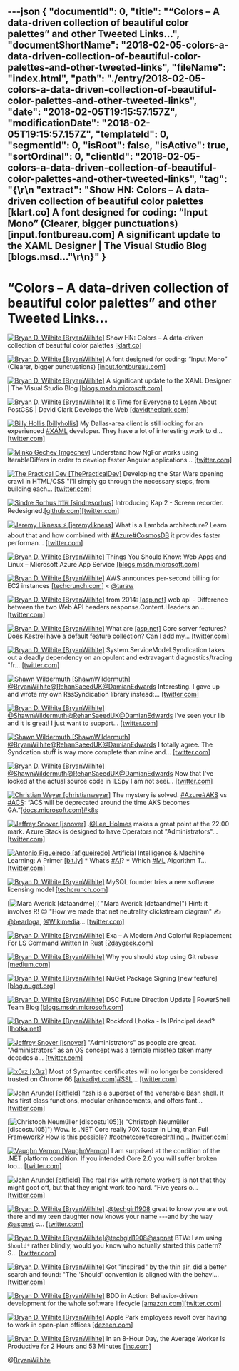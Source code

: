 ---json
{
  "documentId": 0,
  "title": "“Colors – A data-driven collection of beautiful color palettes” and other Tweeted Links…",
  "documentShortName": "2018-02-05-colors-a-data-driven-collection-of-beautiful-color-palettes-and-other-tweeted-links",
  "fileName": "index.html",
  "path": "./entry/2018-02-05-colors-a-data-driven-collection-of-beautiful-color-palettes-and-other-tweeted-links",
  "date": "2018-02-05T19:15:57.157Z",
  "modificationDate": "2018-02-05T19:15:57.157Z",
  "templateId": 0,
  "segmentId": 0,
  "isRoot": false,
  "isActive": true,
  "sortOrdinal": 0,
  "clientId": "2018-02-05-colors-a-data-driven-collection-of-beautiful-color-palettes-and-other-tweeted-links",
  "tag": "{\r\n  \"extract\": \"Show HN: Colors – A data-driven collection of beautiful color palettes [klart.co] A font designed for coding: “Input Mono” (Clearer, bigger punctuations) [input.fontbureau.com] A significant update to the XAML Designer | The Visual Studio Blog [blogs.msd...\"\r\n}"
}
---

# “Colors – A data-driven collection of beautiful color palettes” and other Tweeted Links…

[<img alt="Bryan D. Wilhite [BryanWilhite]" src="https://songhay.blob.core.windows.net/shared-social-twitter/BryanWilhite.jpeg">](http://songhayblog.azurewebsites.net/ "Bryan D. Wilhite [BryanWilhite]") Show HN: Colors – A data-driven collection of beautiful color palettes [[klart.co]](https://klart.co/colors)

[<img alt="Bryan D. Wilhite [BryanWilhite]" src="https://songhay.blob.core.windows.net/shared-social-twitter/BryanWilhite.jpeg">](http://songhayblog.azurewebsites.net/ "Bryan D. Wilhite [BryanWilhite]") A font designed for coding: “Input Mono” (Clearer, bigger punctuations) [[input.fontbureau.com]](http://input.fontbureau.com/info/)

[<img alt="Bryan D. Wilhite [BryanWilhite]" src="https://songhay.blob.core.windows.net/shared-social-twitter/BryanWilhite.jpeg">](http://songhayblog.azurewebsites.net/ "Bryan D. Wilhite [BryanWilhite]") A significant update to the XAML Designer | The Visual Studio Blog [[blogs.msdn.microsoft.com]](https://blogs.msdn.microsoft.com/visualstudio/2017/09/11/a-significant-update-to-the-xaml-designer/)

[<img alt="Bryan D. Wilhite [BryanWilhite]" src="https://songhay.blob.core.windows.net/shared-social-twitter/BryanWilhite.jpeg">](http://songhayblog.azurewebsites.net/ "Bryan D. Wilhite [BryanWilhite]") It's Time for Everyone to Learn About PostCSS | David Clark Develops the Web [[davidtheclark.com]](http://davidtheclark.com/its-time-for-everyone-to-learn-about-postcss/)

[<img alt="Billy Hollis [billyhollis]" src="https://songhay.blob.core.windows.net/shared-social-twitter/billyhollis.jpg">](http://billyhollis.me/ "Billy Hollis [billyhollis]") My Dallas-area client is still looking for an experienced [#XAML](http://twitter.com/search?q=%23XAML) developer. They have a lot of interesting work to d… [[twitter.com]](https://twitter.com/i/web/status/959545333519929344)

[<img alt="Minko Gechev [mgechev]" src="https://songhay.blob.core.windows.net/shared-social-twitter/mgechev.jpg">](https://github.com/mgechev "Minko Gechev [mgechev]") Understand how NgFor works using IterableDiffers in order to develop faster Angular applications… [[twitter.com]](https://twitter.com/i/web/status/959279910429732864)

[<img alt="The Practical Dev [ThePracticalDev]" src="https://songhay.blob.core.windows.net/shared-social-twitter/ThePracticalDev.jpg">](http://dev.to/ "The Practical Dev [ThePracticalDev]") Developing the Star Wars opening crawl in HTML/CSS "I'll simply go through the necessary steps, from building each… [[twitter.com]](https://twitter.com/i/web/status/959154935546990593)

[<img alt="Sindre Sorhus 🇹🇭 [sindresorhus]" src="https://songhay.blob.core.windows.net/shared-social-twitter/sindresorhus.jpg">](https://sindresorhus.com/ "Sindre Sorhus 🇹🇭 [sindresorhus]") Introducing Kap 2 - Screen recorder. Redesigned.[[github.com]](https://github.com/wulkano/kap/releases/tag/v2.0.0)[[twitter.com]](https://twitter.com/sindresorhus/status/959114595490148353/photo/1)

[<img alt="Jeremy Likness ⚡️ [jeremylikness]" src="https://songhay.blob.core.windows.net/shared-social-twitter/jeremylikness.jpg">](https://blog.jeremylikness.com/ "Jeremy Likness ⚡️ [jeremylikness]") What is a Lambda architecture? Learn about that and how combined with [#Azure](http://twitter.com/search?q=%23Azure)[#CosmosDB](http://twitter.com/search?q=%23CosmosDB) it provides faster performan… [[twitter.com]](https://twitter.com/i/web/status/959139392777605121)

[<img alt="Bryan D. Wilhite [BryanWilhite]" src="https://songhay.blob.core.windows.net/shared-social-twitter/BryanWilhite.jpeg">](http://songhayblog.azurewebsites.net/ "Bryan D. Wilhite [BryanWilhite]") Things You Should Know: Web Apps and Linux – Microsoft Azure App Service [[blogs.msdn.microsoft.com]](https://blogs.msdn.microsoft.com/waws/2017/09/08/things-you-should-know-web-apps-and-linux/)

[<img alt="Bryan D. Wilhite [BryanWilhite]" src="https://songhay.blob.core.windows.net/shared-social-twitter/BryanWilhite.jpeg">](http://songhayblog.azurewebsites.net/ "Bryan D. Wilhite [BryanWilhite]") AWS announces per-second billing for EC2 instances [[techcrunch.com]](https://techcrunch.com/2017/09/18/aws-announces-per-second-billing-for-ec2-instances/) « [@taraw](http://twitter.com/taraw)

[<img alt="Bryan D. Wilhite [BryanWilhite]" src="https://songhay.blob.core.windows.net/shared-social-twitter/BryanWilhite.jpeg">](http://songhayblog.azurewebsites.net/ "Bryan D. Wilhite [BryanWilhite]") from 2014: [[asp.net]](http://asp.net) web api - Difference between the two Web API headers response.Content.Headers an… [[twitter.com]](https://twitter.com/i/web/status/954458545776447489)

[<img alt="Bryan D. Wilhite [BryanWilhite]" src="https://songhay.blob.core.windows.net/shared-social-twitter/BryanWilhite.jpeg">](http://songhayblog.azurewebsites.net/ "Bryan D. Wilhite [BryanWilhite]") What are [[asp.net]](http://ASP.NET) Core server features? Does Kestrel have a default feature collection? Can I add my… [[twitter.com]](https://twitter.com/i/web/status/954447936921858049)

[<img alt="Bryan D. Wilhite [BryanWilhite]" src="https://songhay.blob.core.windows.net/shared-social-twitter/BryanWilhite.jpeg">](http://songhayblog.azurewebsites.net/ "Bryan D. Wilhite [BryanWilhite]") System.ServiceModel.Syndication takes out a deadly dependency on an opulent and extravagant diagnostics/tracing "fr… [[twitter.com]](https://twitter.com/i/web/status/954080934772404224)

[<img alt="Shawn Wildermuth [ShawnWildermuth]" src="https://songhay.blob.core.windows.net/shared-social-twitter/ShawnWildermuth.jpg">](http://wildermuth.com/ "Shawn Wildermuth [ShawnWildermuth]")[@BryanWilhite](http://twitter.com/BryanWilhite)[@RehanSaeedUK](http://twitter.com/RehanSaeedUK)[@DamianEdwards](http://twitter.com/DamianEdwards) Interesting. I gave up and wrote my own RssSyndication library instead:… [[twitter.com]](https://twitter.com/i/web/status/954109061359955968)

[<img alt="Bryan D. Wilhite [BryanWilhite]" src="https://songhay.blob.core.windows.net/shared-social-twitter/BryanWilhite.jpeg">](http://songhayblog.azurewebsites.net/ "Bryan D. Wilhite [BryanWilhite]")[@ShawnWildermuth](http://twitter.com/ShawnWildermuth)[@RehanSaeedUK](http://twitter.com/RehanSaeedUK)[@DamianEdwards](http://twitter.com/DamianEdwards) I've seen your lib and it is great! I just want to support… [[twitter.com]](https://twitter.com/i/web/status/954116193484390400)

[<img alt="Shawn Wildermuth [ShawnWildermuth]" src="https://songhay.blob.core.windows.net/shared-social-twitter/ShawnWildermuth.jpg">](http://wildermuth.com/ "Shawn Wildermuth [ShawnWildermuth]")[@BryanWilhite](http://twitter.com/BryanWilhite)[@RehanSaeedUK](http://twitter.com/RehanSaeedUK)[@DamianEdwards](http://twitter.com/DamianEdwards) I totally agree. The Syndcation stuff is way more complete than mine and… [[twitter.com]](https://twitter.com/i/web/status/954116981019602944)

[<img alt="Bryan D. Wilhite [BryanWilhite]" src="https://songhay.blob.core.windows.net/shared-social-twitter/BryanWilhite.jpeg">](http://songhayblog.azurewebsites.net/ "Bryan D. Wilhite [BryanWilhite]")[@ShawnWildermuth](http://twitter.com/ShawnWildermuth)[@RehanSaeedUK](http://twitter.com/RehanSaeedUK)[@DamianEdwards](http://twitter.com/DamianEdwards) Now that I've looked at the actual source code in ILSpy I am not seei… [[twitter.com]](https://twitter.com/i/web/status/954127064277204992)

[<img alt="Christian Weyer [christianweyer]" src="https://songhay.blob.core.windows.net/shared-social-twitter/christianweyer.jpg">](http://about.me/christianweyer "Christian Weyer [christianweyer]") The mystery is solved. [#Azure](http://twitter.com/search?q=%23Azure)[#AKS](http://twitter.com/search?q=%23AKS) vs [#ACS](http://twitter.com/search?q=%23ACS): “ACS will be deprecated around the time AKS becomes GA.”[[docs.microsoft.com]](https://docs.microsoft.com/en-us/azure/aks/faq#when-will-acs-be-deprecated)[#k8s](http://twitter.com/search?q=%23k8s)

[<img alt="Jeffrey Snover [jsnover]" src="https://songhay.blob.core.windows.net/shared-social-twitter/jsnover.jpg">](http://jsnover.com/ "Jeffrey Snover [jsnover]") .[@Lee_Holmes](http://twitter.com/Lee_Holmes) makes a great point at the 22:00 mark. Azure Stack is designed to have Operators not "Administrators"… [[twitter.com]](https://twitter.com/i/web/status/959812671175516160)

[<img alt="Antonio Figueiredo [afigueiredo]" src="https://songhay.blob.core.windows.net/shared-social-twitter/afigueiredo.jpg">](http://www.linkedin.com/in/afigueiredo "Antonio Figueiredo [afigueiredo]") Artificial Intelligence & Machine Learning: A Primer [[bit.ly]](http://bit.ly/AIantonio) * What’s [#AI](http://twitter.com/search?q=%23AI)? * Which [#ML](http://twitter.com/search?q=%23ML) Algorithm T… [[twitter.com]](https://twitter.com/i/web/status/953268750467391495)

[<img alt="Bryan D. Wilhite [BryanWilhite]" src="https://songhay.blob.core.windows.net/shared-social-twitter/BryanWilhite.jpeg">](http://songhayblog.azurewebsites.net/ "Bryan D. Wilhite [BryanWilhite]") MySQL founder tries a new software licensing model [[techcrunch.com]](https://techcrunch.com/2016/08/19/mysql-founder-tries-a-new-software-licensing-model/?m=1)

[<img alt="Mara Averick [dataandme]" src="https://songhay.blob.core.windows.net/shared-social-twitter/dataandme.jpg">]( "Mara Averick [dataandme]") Hint: it involves R! 😉 "How we made that net neutrality clickstream diagram" ✍️ [@bearloga](http://twitter.com/bearloga), [@Wikimedia](http://twitter.com/Wikimedia)… [[twitter.com]](https://twitter.com/i/web/status/954413705420304387)

[<img alt="Bryan D. Wilhite [BryanWilhite]" src="https://songhay.blob.core.windows.net/shared-social-twitter/BryanWilhite.jpeg">](http://songhayblog.azurewebsites.net/ "Bryan D. Wilhite [BryanWilhite]") Exa – A Modern And Colorful Replacement For LS Command Written In Rust [[2daygeek.com]](http://www.2daygeek.com/exa-a-modern-replacement-for-ls-command-linux/)

[<img alt="Bryan D. Wilhite [BryanWilhite]" src="https://songhay.blob.core.windows.net/shared-social-twitter/BryanWilhite.jpeg">](http://songhayblog.azurewebsites.net/ "Bryan D. Wilhite [BryanWilhite]") Why you should stop using Git rebase [[medium.com]](https://medium.com/@fredrikmorken/why-you-should-stop-using-git-rebase-5552bee4fed1)

[<img alt="Bryan D. Wilhite [BryanWilhite]" src="https://songhay.blob.core.windows.net/shared-social-twitter/BryanWilhite.jpeg">](http://songhayblog.azurewebsites.net/ "Bryan D. Wilhite [BryanWilhite]") NuGet Package Signing [new feature] [[blog.nuget.org]](https://blog.nuget.org/20170914/NuGet-Package-Signing.html)

[<img alt="Bryan D. Wilhite [BryanWilhite]" src="https://songhay.blob.core.windows.net/shared-social-twitter/BryanWilhite.jpeg">](http://songhayblog.azurewebsites.net/ "Bryan D. Wilhite [BryanWilhite]") DSC Future Direction Update | PowerShell Team Blog [[blogs.msdn.microsoft.com]](https://blogs.msdn.microsoft.com/powershell/2017/09/12/dsc-future-direction-update/)

[<img alt="Bryan D. Wilhite [BryanWilhite]" src="https://songhay.blob.core.windows.net/shared-social-twitter/BryanWilhite.jpeg">](http://songhayblog.azurewebsites.net/ "Bryan D. Wilhite [BryanWilhite]") Rockford Lhotka - Is IPrincipal dead? [[lhotka.net]](http://www.lhotka.net/weblog/IsIPrincipalDead.aspx)

[<img alt="Jeffrey Snover [jsnover]" src="https://songhay.blob.core.windows.net/shared-social-twitter/jsnover.jpg">](http://jsnover.com/ "Jeffrey Snover [jsnover]") "Administrators" as people are great. "Administrators" as an OS concept was a terrible misstep taken many decades a… [[twitter.com]](https://twitter.com/i/web/status/959814180923518976)

[<img alt="x0rz [x0rz]" src="https://songhay.blob.core.windows.net/shared-social-twitter/x0rz.jpg">](https://0day.rocks/ "x0rz [x0rz]") Most of Symantec certificates will no longer be considered trusted on Chrome 66 [[arkadiyt.com]](https://arkadiyt.com/2018/02/04/quantifying-untrusted-symantec-certificates/)[#SSL](http://twitter.com/search?q=%23SSL)… [[twitter.com]](https://twitter.com/i/web/status/960492339671195649)

[<img alt="John Arundel [bitfield]" src="https://songhay.blob.core.windows.net/shared-social-twitter/bitfield.jpeg">](http://bitfieldconsulting.com/about "John Arundel [bitfield]") “zsh is a superset of the venerable Bash shell. It has first class functions, modular enhancements, and offers fant… [[twitter.com]](https://twitter.com/i/web/status/959181320965578752)

[<img alt="Christoph Neumüller [discostu105]" src="https://songhay.blob.core.windows.net/shared-social-twitter/discostu105.jpg">]( "Christoph Neumüller [discostu105]") Wow. Is .NET Core really 70X faster in Linq, than Full Framework? How is this possible? [#dotnetcore](http://twitter.com/search?q=%23dotnetcore)[#coreclr](http://twitter.com/search?q=%23coreclr)[#linq](http://twitter.com/search?q=%23linq)… [[twitter.com]](https://twitter.com/i/web/status/960423216677380096)

[<img alt="Vaughn Vernon [VaughnVernon]" src="https://songhay.blob.core.windows.net/shared-social-twitter/VaughnVernon.jpg">](http://forcomprehension.com/ "Vaughn Vernon [VaughnVernon]") I am surprised at the condition of the .NET platform condition. If you intended Core 2.0 you will suffer broken too… [[twitter.com]](https://twitter.com/i/web/status/959174640978427904)

[<img alt="John Arundel [bitfield]" src="https://songhay.blob.core.windows.net/shared-social-twitter/bitfield.jpeg">](http://bitfieldconsulting.com/about "John Arundel [bitfield]") The real risk with remote workers is not that they might goof off, but that they might work too hard. “Five years o… [[twitter.com]](https://twitter.com/i/web/status/959766174245556224)

[<img alt="Bryan D. Wilhite [BryanWilhite]" src="https://songhay.blob.core.windows.net/shared-social-twitter/BryanWilhite.jpeg">](http://songhayblog.azurewebsites.net/ "Bryan D. Wilhite [BryanWilhite]") .[@techgirl1908](http://twitter.com/techgirl1908) great to know you are out there and my teen daughter now knows your name ---and by the way [@aspnet](http://twitter.com/aspnet) c… [[twitter.com]](https://twitter.com/i/web/status/953448984764231680)

[<img alt="Bryan D. Wilhite [BryanWilhite]" src="https://songhay.blob.core.windows.net/shared-social-twitter/BryanWilhite.jpeg">](http://songhayblog.azurewebsites.net/ "Bryan D. Wilhite [BryanWilhite]")[@techgirl1908](http://twitter.com/techgirl1908)[@aspnet](http://twitter.com/aspnet) BTW: I am using `Should*` rather blindly, would you know who actually started this pattern? S… [[twitter.com]](https://twitter.com/i/web/status/953449481994817536)

[<img alt="Bryan D. Wilhite [BryanWilhite]" src="https://songhay.blob.core.windows.net/shared-social-twitter/BryanWilhite.jpeg">](http://songhayblog.azurewebsites.net/ "Bryan D. Wilhite [BryanWilhite]") Got "inspired" by the thin air, did a better search and found: "The 'Should' convention is aligned with the behavi… [[twitter.com]](https://twitter.com/i/web/status/955327519732916224)

[<img alt="Bryan D. Wilhite [BryanWilhite]" src="https://songhay.blob.core.windows.net/shared-social-twitter/BryanWilhite.jpeg">](http://songhayblog.azurewebsites.net/ "Bryan D. Wilhite [BryanWilhite]") BDD in Action: Behavior-driven development for the whole software lifecycle [[amazon.com]](https://www.amazon.com/BDD-Action-Behavior-driven-development-lifecycle/dp/161729165X?SubscriptionId=1SW6D7X6ZXXR92KVX0G2&tag=thekintespacec00&linkCode=xm2&camp=2025&creative=165953&creativeASIN=161729165X)[[twitter.com]](https://twitter.com/BryanWilhite/status/955540924288794624/photo/1)

[<img alt="Bryan D. Wilhite [BryanWilhite]" src="https://songhay.blob.core.windows.net/shared-social-twitter/BryanWilhite.jpeg">](http://songhayblog.azurewebsites.net/ "Bryan D. Wilhite [BryanWilhite]") Apple Park employees revolt over having to work in open-plan offices [[dezeen.com]](https://www.dezeen.com/2017/08/10/apple-park-campus-employees-rebel-over-open-plan-offices-architecture-news/)

[<img alt="Bryan D. Wilhite [BryanWilhite]" src="https://songhay.blob.core.windows.net/shared-social-twitter/BryanWilhite.jpeg">](http://songhayblog.azurewebsites.net/ "Bryan D. Wilhite [BryanWilhite]") In an 8-Hour Day, the Average Worker Is Productive for 2 Hours and 53 Minutes [[inc.com]](https://www.inc.com/melanie-curtin/in-an-8-hour-day-the-average-worker-is-productive-for-this-many-hours.html)

@[BryanWilhite](https://twitter.com/BryanWilhite)
